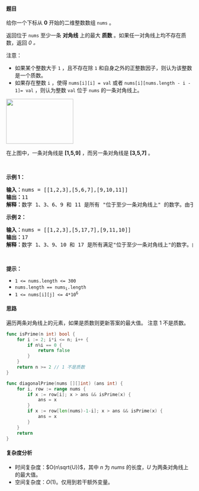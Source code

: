 #### 题目  

<p>给你一个下标从 <strong>0</strong> 开始的二维整数数组 <code>nums</code> 。</p>

<p>返回位于 <code>nums</code> 至少一条 <strong>对角线</strong> 上的最大 <strong>质数</strong> 。如果任一对角线上均不存在质数，返回<em> 0 。</em></p>

<p>注意：</p>

<ul>
	<li>如果某个整数大于 <code>1</code> ，且不存在除 <code>1</code> 和自身之外的正整数因子，则认为该整数是一个质数。</li>
	<li>如果存在整数 <code>i</code> ，使得 <code>nums[i][i] = val</code> 或者 <code>nums[i][nums.length - i - 1]= val</code> ，则认为整数 <code>val</code> 位于 <code>nums</code> 的一条对角线上。</li>
</ul>

<p><img alt="" src="https://assets.leetcode.com/uploads/2023/03/06/screenshot-2023-03-06-at-45648-pm.png" style="width: 181px; height: 121px;"/></p>

<p>在上图中，一条对角线是 <strong>[1,5,9]</strong> ，而另一条对角线是<strong> [3,5,7]</strong> 。</p>

<p> </p>

<p><strong>示例 1：</strong></p>

<pre><strong>输入：</strong>nums = [[1,2,3],[5,6,7],[9,10,11]]
<strong>输出：</strong>11
<strong>解释：</strong>数字 1、3、6、9 和 11 是所有 &#34;位于至少一条对角线上&#34; 的数字。由于 11 是最大的质数，故返回 11 。
</pre>

<p><strong>示例 2：</strong></p>

<pre><strong>输入：</strong>nums = [[1,2,3],[5,17,7],[9,11,10]]
<strong>输出：</strong>17
<strong>解释：</strong>数字 1、3、9、10 和 17 是所有满足&#34;位于至少一条对角线上&#34;的数字。由于 17 是最大的质数，故返回 17 。
</pre>

<p> </p>

<p><strong>提示：</strong></p>

<ul>
	<li><code>1 &lt;= nums.length &lt;= 300</code></li>
	<li><code>nums.length == nums<sub>i</sub>.length</code></li>
	<li><code>1 &lt;= nums<span style="">[i][j]</span> &lt;= 4*10<sup>6</sup></code></li>
</ul>
 
#### 思路  

遍历两条对角线上的元素，如果是质数则更新答案的最大值。
注意 $1$ 不是质数。

```go 
func isPrime(n int) bool {
	for i := 2; i*i <= n; i++ {
		if n%i == 0 {
			return false
		}
	}
	return n >= 2 // 1 不是质数
}

func diagonalPrime(nums [][]int) (ans int) {
	for i, row := range nums {
		if x := row[i]; x > ans && isPrime(x) {
			ans = x
		}
		if x := row[len(nums)-1-i]; x > ans && isPrime(x) {
			ans = x
		}
	}
	return
}
```

#### 复杂度分析  

- 时间复杂度：$O(n\sqrt{U})$，其中 $n$ 为 $\textit{nums}$ 的长度，$U$ 为两条对角线上的最大值。
- 空间复杂度：$O(1)$。仅用到若干额外变量。